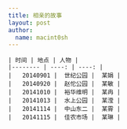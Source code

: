 ```yaml
---
title: 相亲的故事 
layout: post
author:
  name: macint0sh
---       
```


    | 时间 | 地点 | 人物 |     
    |-------- | ----: | ----: |   
    |   20140901 |  世纪公园 |  某娟 |    
    |   20140920 |  赵佗公园 |  某敏 |
    |   20141010 |  裕华维明 |  某冉 |     
    |   20141013 |  水上公园 |  某滢 |      
    |   20141114 |  中山东二 |  某霄 |            
    |   20141115 |  佳农市场 |  某琳 |              


                                            








